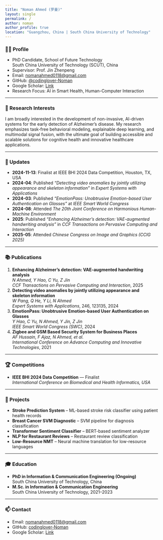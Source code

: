 ```yaml
---
title: "Noman Ahmed (罗曼)"
layout: single
permalink: /
author: noman
author_profile: true
location: "Guangzhou, China | South China University of Technology"
---
```



### 🧑‍🎓 Profile
- PhD Candidate, School of Future Technology  
  South China University of Technology (SCUT), China  
- Supervisor: Prof. Jin Zhenpeng  
- Email: nomanahmed0118@gmail.com  
- GitHub: [@codinglover-Noman](https://github.com/codinglover-Noman)  
- Google Scholar: [Link](https://scholar.google.com/citations?user=)  
- Research Focus: AI in Smart Health, Human-Computer Interaction  

---

### 🔬 Research Interests
I am broadly interested in the development of non-invasive, AI-driven systems for the early detection of Alzheimer’s disease. My research emphasizes task-free behavioral modeling, explainable deep learning, and multimodal signal fusion, with the ultimate goal of building accessible and scalable solutions for cognitive health and innovative healthcare applications.

---

### 📝 Updates
- **2024-11-13**: Finalist at IEEE BHI 2024 Data Competition, Houston, TX, USA  
- **2024-04**: Published *“Detecting video anomalies by jointly utilizing appearance and skeleton information”* in *Expert Systems with Applications*  
- **2024-03**: Published *“EmotionPass: Unobtrusive Emotion-based User Authentication on Glasses”* at *IEEE Smart World Congress*  
- **2024-08**: Attended *The 20th Joint Conference on Harmonious Human-Machine Environment*  
- **2025**: Published *“Enhancing Alzheimer’s detection: VAE-augmented handwriting analysis”* in *CCF Transactions on Pervasive Computing and Interaction*  
- **2025-05**: Attended *Chinese Congress on Image and Graphics (CCIG 2025)*


---

### 📚 Publications
1. **Enhancing Alzheimer’s detection: VAE-augmented handwriting analysis**  
   *N Ahmed, Y Hao, C Yu, Z Jin*  
   *CCF Transactions on Pervasive Computing and Interaction*, 2025  
2. **Detecting video anomalies by jointly utilizing appearance and skeleton information**  
   *W Pang, Q He, Y Li, N Ahmed*  
   *Expert Systems with Applications*, 246, 123135, 2024  
3. **EmotionPass: Unobtrusive Emotion-based User Authentication on Glasses**  
   *Y Hao, C Yu, N Ahmed, Y Jin, Z Jin*  
   *IEEE Smart World Congress (SWC)*, 2024  
4. **Zigbee and GSM Based Security System for Business Places**  
   *AF Hussain, F Ajaz, N Ahmed, et al.*  
   *International Conference on Advance Computing and Innovative Technologies*, 2021

---

### 🏆 Competitions
- **IEEE BHI 2024 Data Competition** — Finalist  
  *International Conference on Biomedical and Health Informatics, USA*

---

### 🧪 Projects
- **Stroke Prediction System** – ML-based stroke risk classifier using patient health records  
- **Breast Cancer SVM Diagnostic** – SVM pipeline for diagnosis classification  
- **Transformer Sentiment Classifier** – BERT-based sentiment analyzer  
- **NLP for Restaurant Reviews** – Restaurant review classification  
- **Low-Resource NMT** – Neural machine translation for low-resource languages

---

### 🎓 Education
- **PhD in Information & Communication Engineering (Ongoing)**  
  South China University of Technology, China
- **M.Sc. in Information & Communication Engineering**  
  South China University of Technology, 2021–2023
  

---

### 📫 Contact
- Email: nomanahmed0118@gmail.com  
- GitHub: [codinglover-Noman](https://github.com/codinglover-Noman)  
- Google Scholar: [Link](https://scholar.google.com/citations?user=)
